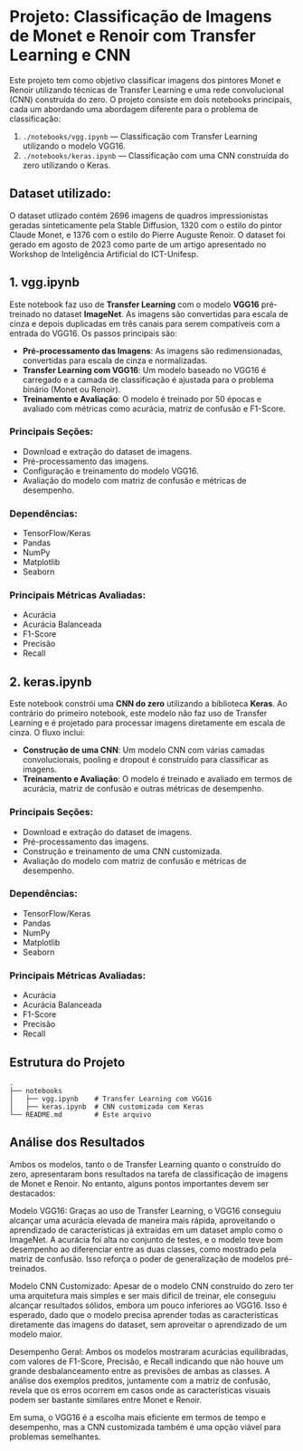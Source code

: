 # Projeto: Classificação de Imagens de Monet e Renoir com Transfer Learning e CNN

Este projeto tem como objetivo classificar imagens dos pintores Monet e Renoir utilizando técnicas de Transfer Learning e uma rede convolucional (CNN) construída do zero. O projeto consiste em dois notebooks principais, cada um abordando uma abordagem diferente para o problema de classificação:

1. `./notebooks/vgg.ipynb` — Classificação com Transfer Learning utilizando o modelo VGG16.
2. `./notebooks/keras.ipynb` — Classificação com uma CNN construída do zero utilizando o Keras.

## Dataset utilizado:

O dataset utlizado contém 2696 imagens de quadros impressionistas geradas sinteticamente pela Stable Diffusion, 1320 com o estilo do pintor Claude Monet, e 1376 com o estilo do Pierre Auguste Renoir. O dataset foi gerado em agosto de 2023 como parte de um artigo apresentado no Workshop de Inteligência Artificial do ICT-Unifesp.

## 1. vgg.ipynb

Este notebook faz uso de **Transfer Learning** com o modelo **VGG16** pré-treinado no dataset **ImageNet**. As imagens são convertidas para escala de cinza e depois duplicadas em três canais para serem compatíveis com a entrada do VGG16. Os passos principais são:

- **Pré-processamento das Imagens**: As imagens são redimensionadas, convertidas para escala de cinza e normalizadas.
- **Transfer Learning com VGG16**: Um modelo baseado no VGG16 é carregado e a camada de classificação é ajustada para o problema binário (Monet ou Renoir).
- **Treinamento e Avaliação**: O modelo é treinado por 50 épocas e avaliado com métricas como acurácia, matriz de confusão e F1-Score.

### Principais Seções:
- Download e extração do dataset de imagens.
- Pré-processamento das imagens.
- Configuração e treinamento do modelo VGG16.
- Avaliação do modelo com matriz de confusão e métricas de desempenho.

### Dependências:
- TensorFlow/Keras
- Pandas
- NumPy
- Matplotlib
- Seaborn

### Principais Métricas Avaliadas:
- Acurácia
- Acurácia Balanceada
- F1-Score
- Precisão
- Recall

## 2. keras.ipynb

Este notebook constrói uma **CNN do zero** utilizando a biblioteca **Keras**. Ao contrário do primeiro notebook, este modelo não faz uso de Transfer Learning e é projetado para processar imagens diretamente em escala de cinza. O fluxo inclui:

- **Construção de uma CNN**: Um modelo CNN com várias camadas convolucionais, pooling e dropout é construído para classificar as imagens.
- **Treinamento e Avaliação**: O modelo é treinado e avaliado em termos de acurácia, matriz de confusão e outras métricas de desempenho.

### Principais Seções:
- Download e extração do dataset de imagens.
- Pré-processamento das imagens.
- Construção e treinamento de uma CNN customizada.
- Avaliação do modelo com matriz de confusão e métricas de desempenho.

### Dependências:
- TensorFlow/Keras
- Pandas
- NumPy
- Matplotlib
- Seaborn

### Principais Métricas Avaliadas:
- Acurácia
- Acurácia Balanceada
- F1-Score
- Precisão
- Recall

## Estrutura do Projeto

```
.
├── notebooks
│   ├── vgg.ipynb    # Transfer Learning com VGG16
│   ├── keras.ipynb  # CNN customizada com Keras
└── README.md        # Este arquivo
```

## Análise dos Resultados
Ambos os modelos, tanto o de Transfer Learning quanto o construído do zero, apresentaram bons resultados na tarefa de classificação de imagens de Monet e Renoir. No entanto, alguns pontos importantes devem ser destacados:

Modelo VGG16: Graças ao uso de Transfer Learning, o VGG16 conseguiu alcançar uma acurácia elevada de maneira mais rápida, aproveitando o aprendizado de características já extraídas em um dataset amplo como o ImageNet. A acurácia foi alta no conjunto de testes, e o modelo teve bom desempenho ao diferenciar entre as duas classes, como mostrado pela matriz de confusão. Isso reforça o poder de generalização de modelos pré-treinados.

Modelo CNN Customizado: Apesar de o modelo CNN construído do zero ter uma arquitetura mais simples e ser mais difícil de treinar, ele conseguiu alcançar resultados sólidos, embora um pouco inferiores ao VGG16. Isso é esperado, dado que o modelo precisa aprender todas as características diretamente das imagens do dataset, sem aproveitar o aprendizado de um modelo maior.

Desempenho Geral: Ambos os modelos mostraram acurácias equilibradas, com valores de F1-Score, Precisão, e Recall indicando que não houve um grande desbalanceamento entre as previsões de ambas as classes. A análise dos exemplos preditos, juntamente com a matriz de confusão, revela que os erros ocorrem em casos onde as características visuais podem ser bastante similares entre Monet e Renoir.

Em suma, o VGG16 é a escolha mais eficiente em termos de tempo e desempenho, mas a CNN customizada também é uma opção viável para problemas semelhantes. 
